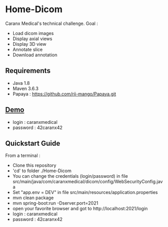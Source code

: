 # Home-Dicom
Caranx Medical's technical challenge. Goal :
* Load dicom images
* Display axial views
* Display 3D view
* Annotate slice
* Download annotation

## Requirements
* Java 1.8
* Maven 3.6.3
* Papaya : https://github.com/rii-mango/Papaya.git

##  [Demo](https://homeandfamily.fr/Home-Dicom/login)
* login : caranxmedical
* password : 42caranx42

##  Quickstart Guide
From a terminal :
* Clone this repository
* 'cd' to folder ./Home-Dicom
* You can change the credentials (login/password) in file src/main/java/com/caranxmedical/dicom/config/WebSecurityConfig.java
* Set "app.env = DEV" in file src/main/resources/application.properties
* mvn clean package
* mvn spring-boot:run -Dserver.port=2021
* open your favorite browser and got to http://localhost:2021/login
* login : caranxmedical
* password : 42caranx42
